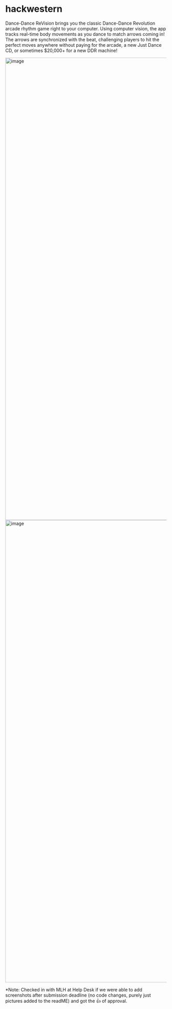 # hackwestern

Dance-Dance ReVision brings you the classic Dance-Dance Revolution arcade rhythm game right to your computer. Using computer vision, the app tracks real-time body movements as you dance to match arrows coming in! The arrows are synchronized with the beat, challenging players to hit the perfect moves anywhere without paying for the arcade, a new Just Dance CD, or sometimes $20,000+ for a new DDR machine!

<img width="1440" alt="image" src="https://github.com/user-attachments/assets/4c748fe7-793c-4267-b67e-204a0cf28590">
<img width="1440" alt="image" src="https://github.com/user-attachments/assets/06316c03-be06-4211-91cc-7b2c7d34f3ff">

*Note: Checked in with MLH at Help Desk if we were able to add screenshots after submission deadline (no code changes, purely just pictures added to the readME) and got the 👍 of approval.
